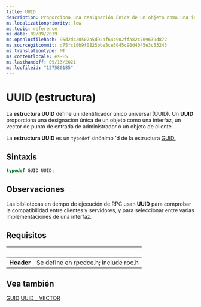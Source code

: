 ```yaml
---
title: UUID
description: Proporciona una designación única de un objeto como una interfaz, un vector de punto de entrada de administrador o un objeto de cliente.
ms.localizationpriority: low
ms.topic: reference
ms.date: 09/09/2019
ms.openlocfilehash: 95d2d420502a5d92af64c902ffa82c709639d872
ms.sourcegitcommit: d75fc10b9f0825bbe5ce5045c90d4045e3c53243
ms.translationtype: MT
ms.contentlocale: es-ES
ms.lasthandoff: 09/13/2021
ms.locfileid: "127580185"
---
```

# <a name="uuid-structure"></a>UUID (estructura)

La **estructura UUID** define un identificador único universal (UUID). Un **UUID** proporciona una designación única de un objeto como una interfaz, un vector de punto de entrada de administrador o un objeto de cliente.

La **estructura UUID** es un `typedef` sinónimo 'd de la estructura [GUID.](/windows/win32/api/guiddef/ns-guiddef-guid)

## <a name="syntax"></a>Sintaxis

```cpp
typedef GUID UUID;
```

## <a name="remarks"></a>Observaciones

Las bibliotecas en tiempo de ejecución de RPC usan **UUID** para comprobar la compatibilidad entre clientes y servidores, y para seleccionar entre varias implementaciones de una interfaz.

## <a name="requirements"></a>Requisitos

| &nbsp; | &nbsp; |
| ---- |:---- |
| **Header** | Se define en rpcdce.h; include rpc.h |

## <a name="see-also"></a>Vea también

[GUID](/windows/win32/api/guiddef/ns-guiddef-guid) 
 [UUID \_ VECTOR](/windows/win32/api/rpcdce/ns-rpcdce-uuid_vector)